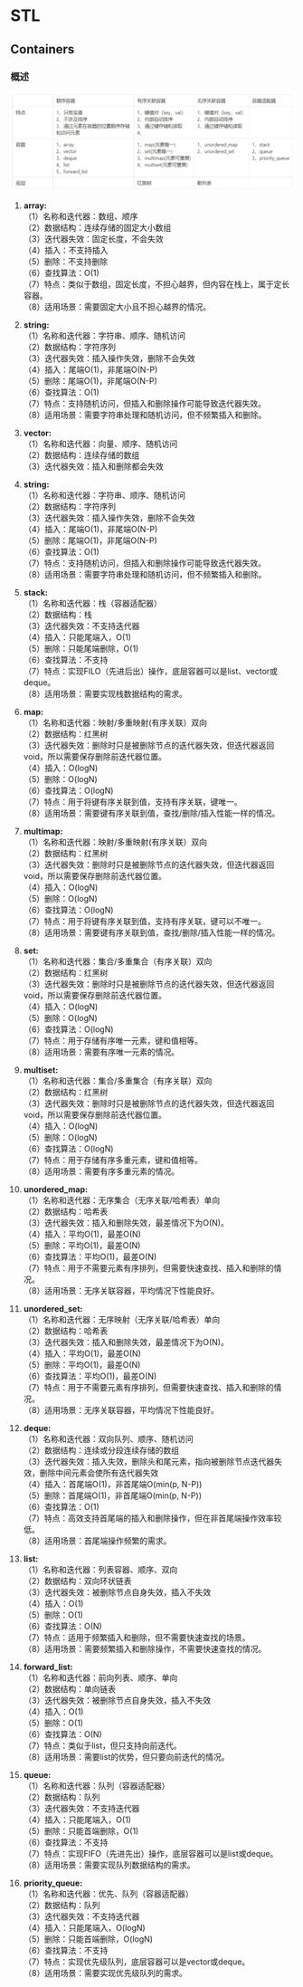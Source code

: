 # STL 
## Containers

### 概述

![image-20230830135230653](./photo/image-20230830135230653.png)

1. **array:**  
（1）名称和迭代器：数组、顺序  
（2）数据结构：连续存储的固定大小数组  
（3）迭代器失效：固定长度，不会失效  
（4）插入：不支持插入   
（5）删除：不支持删除   
（6）查找算法：O(1)   
（7）特点：类似于数组，固定长度，不担心越界，但内容在栈上，属于定长容器。   
（8）适用场景：需要固定大小且不担心越界的情况。 

2. **string:**  
（1）名称和迭代器：字符串、顺序、随机访问  
（2）数据结构：字符序列  
（3）迭代器失效：插入操作失效，删除不会失效  
（4）插入：尾端O(1)，非尾端O(N-P)  
（5）删除：尾端O(1)，非尾端O(N-P)  
（6）查找算法：O(1)  
（7）特点：支持随机访问，但插入和删除操作可能导致迭代器失效。  
（8）适用场景：需要字符串处理和随机访问，但不频繁插入和删除。 

3. **vector:**  
（1）名称和迭代器：向量、顺序、随机访问  
（2）数据结构：连续存储的数组  
（3）迭代器失效：插入和删除都会失效  

4. **string:**  
（1）名称和迭代器：字符串、顺序、随机访问  
（2）数据结构：字符序列  
（3）迭代器失效：插入操作失效，删除不会失效  
（4）插入：尾端O(1)，非尾端O(N-P)  
（5）删除：尾端O(1)，非尾端O(N-P)  
（6）查找算法：O(1)  
（7）特点：支持随机访问，但插入和删除操作可能导致迭代器失效。  
（8）适用场景：需要字符串处理和随机访问，但不频繁插入和删除。   

5. **stack:**  
（1）名称和迭代器：栈（容器适配器）  
（2）数据结构：栈  
（3）迭代器失效：不支持迭代器  
（4）插入：只能尾端入，O(1)  
（5）删除：只能尾端删除，O(1)  
（6）查找算法：不支持  
（7）特点：实现FILO（先进后出）操作，底层容器可以是list、vector或deque。  
（8）适用场景：需要实现栈数据结构的需求。  

6. **map:**  
（1）名称和迭代器：映射/多重映射(有序关联）双向  
（2）数据结构：红黑树  
（3）迭代器失效：删除时只是被删除节点的迭代器失效，但迭代器返回void，所以需要保存删除前迭代器位置。  
（4）插入：O(logN)  
（5）删除：O(logN)  
（6）查找算法：O(logN)  
（7）特点：用于将键有序关联到值，支持有序关联，键唯一。  
（8）适用场景：需要键有序关联到值，查找/删除/插入性能一样的情况。  

7. **multimap:**  
（1）名称和迭代器：映射/多重映射(有序关联）双向  
（2）数据结构：红黑树  
（3）迭代器失效：删除时只是被删除节点的迭代器失效，但迭代器返回void，所以需要保存删除前迭代器位置。  
（4）插入：O(logN)  
（5）删除：O(logN)  
（6）查找算法：O(logN)  
（7）特点：用于将键有序关联到值，支持有序关联，键可以不唯一。  
（8）适用场景：需要键有序关联到值，查找/删除/插入性能一样的情况。  

8. **set:**  
（1）名称和迭代器：集合/多重集合（有序关联）双向  
（2）数据结构：红黑树  
（3）迭代器失效：删除时只是被删除节点的迭代器失效，但迭代器返回void，所以需要保存删除前迭代器位置。  
（4）插入：O(logN)  
（5）删除：O(logN)  
（6）查找算法：O(logN)  
（7）特点：用于存储有序唯一元素，键和值相等。  
（8）适用场景：需要有序唯一元素的情况。  

9. **multiset:**  
（1）名称和迭代器：集合/多重集合（有序关联）双向  
（2）数据结构：红黑树  
（3）迭代器失效：删除时只是被删除节点的迭代器失效，但迭代器返回void，所以需要保存删除前迭代器位置。  
（4）插入：O(logN)  
（5）删除：O(logN)  
（6）查找算法：O(logN)  
（7）特点：用于存储有序多重元素，键和值相等。  
（8）适用场景：需要有序多重元素的情况。  

10. **unordered_map:**  
（1）名称和迭代器：无序集合（无序关联/哈希表）单向  
（2）数据结构：哈希表  
（3）迭代器失效：插入和删除失效，最差情况下为O(N)。  
（4）插入：平均O(1)，最差O(N)  
（5）删除：平均O(1)，最差O(N)   
（6）查找算法：平均O(1)，最差O(N)  
（7）特点：用于不需要元素有序排列，但需要快速查找、插入和删除的情况。  
（8）适用场景：无序关联容器，平均情况下性能良好。  

11. **unordered_set:**  
（1）名称和迭代器：无序映射（无序关联/哈希表）单向  
（2）数据结构：哈希表  
（3）迭代器失效：插入和删除失效，最差情况下为O(N)。  
（4）插入：平均O(1)，最差O(N)  
（5）删除：平均O(1)，最差O(N)  
（6）查找算法：平均O(1)，最差O(N)  
（7）特点：用于不需要元素有序排列，但需要快速查找、插入和删除的情况。  
（8）适用场景：无序关联容器，平均情况下性能良好。  

12. **deque:**  
（1）名称和迭代器：双向队列、顺序、随机访问  
（2）数据结构：连续或分段连续存储的数组  
（3）迭代器失效：插入失效，删除头和尾元素，指向被删除节点迭代器失效，删除中间元素会使所有迭代器失效  
（4）插入：首尾端O(1)，非首尾端O(min(p, N-P))  
（5）删除：首尾端O(1)，非首尾端O(min(p, N-P))  
（6）查找算法：O(1)  
（7）特点：高效支持首尾端的插入和删除操作，但在非首尾端操作效率较低。  
（8）适用场景：首尾端操作频繁的需求。  

13. **list:**  
（1）名称和迭代器：列表容器、顺序、双向  
（2）数据结构：双向环状链表  
（3）迭代器失效：被删除节点自身失效，插入不失效  
（4）插入：O(1)  
（5）删除：O(1)  
（6）查找算法：O(N)  
（7）特点：适用于频繁插入和删除，但不需要快速查找的场景。  
（8）适用场景：需要频繁插入和删除操作，不需要快速查找的情况。  

14. **forward_list:**  
（1）名称和迭代器：前向列表、顺序、单向  
（2）数据结构：单向链表  
（3）迭代器失效：被删除节点自身失效，插入不失效  
（4）插入：O(1)  
（5）删除：O(1)  
（6）查找算法：O(N)  
（7）特点：类似于list，但只支持向前迭代。  
（8）适用场景：需要list的优势，但只要向前迭代的情况。  

15. **queue:**  
（1）名称和迭代器：队列（容器适配器）  
（2）数据结构：队列  
（3）迭代器失效：不支持迭代器  
（4）插入：只能尾端入，O(1)  
（5）删除：只能首端删除，O(1)  
（6）查找算法：不支持  
（7）特点：实现FIFO（先进先出）操作，底层容器可以是list或deque。  
（8）适用场景：需要实现队列数据结构的需求。  

16. **priority_queue:**  
（1）名称和迭代器：优先、队列（容器适配器）  
（2）数据结构：队列  
（3）迭代器失效：不支持迭代器   
（4）插入：只能尾端入，O(logN)  
（5）删除：只能首端删除，O(logN)  
（6）查找算法：不支持  
（7）特点：实现优先级队列，底层容器可以是vector或deque。  
（8）适用场景：需要实现优先级队列的需求。      